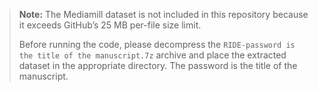 > **Note:** The Mediamill dataset is not included in this repository because it exceeds GitHub’s 25 MB per-file size limit.  
>  
> Before running the code, please decompress the `RIDE-password is the title of the manuscript.7z` archive and place the extracted dataset in the appropriate directory. The password is the title of the manuscript.
